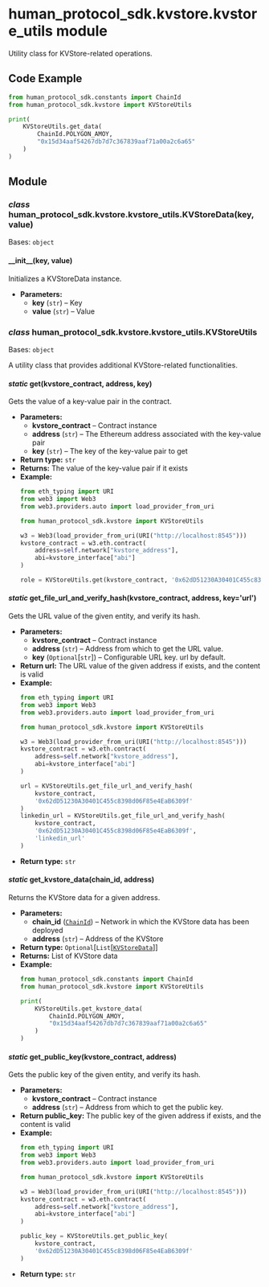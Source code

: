 # human_protocol_sdk.kvstore.kvstore_utils module

Utility class for KVStore-related operations.

## Code Example

```python
from human_protocol_sdk.constants import ChainId
from human_protocol_sdk.kvstore import KVStoreUtils

print(
    KVStoreUtils.get_data(
        ChainId.POLYGON_AMOY,
        "0x15d34aaf54267db7d7c367839aaf71a00a2c6a65"
    )
)
```

## Module

### *class* human_protocol_sdk.kvstore.kvstore_utils.KVStoreData(key, value)

Bases: `object`

#### \_\_init_\_(key, value)

Initializes a KVStoreData instance.

* **Parameters:**
  * **key** (`str`) – Key
  * **value** (`str`) – Value

### *class* human_protocol_sdk.kvstore.kvstore_utils.KVStoreUtils

Bases: `object`

A utility class that provides additional KVStore-related functionalities.

#### *static* get(kvstore_contract, address, key)

Gets the value of a key-value pair in the contract.

* **Parameters:**
  * **kvstore_contract** – Contract instance
  * **address** (`str`) – The Ethereum address associated with the key-value pair
  * **key** (`str`) – The key of the key-value pair to get
* **Return type:**
  `str`
* **Returns:**
  The value of the key-value pair if it exists
* **Example:**
  ```python
  from eth_typing import URI
  from web3 import Web3
  from web3.providers.auto import load_provider_from_uri

  from human_protocol_sdk.kvstore import KVStoreUtils

  w3 = Web3(load_provider_from_uri(URI("http://localhost:8545")))
  kvstore_contract = w3.eth.contract(
      address=self.network["kvstore_address"],
      abi=kvstore_interface["abi"]
  )

  role = KVStoreUtils.get(kvstore_contract, '0x62dD51230A30401C455c8398d06F85e4EaB6309f', 'Role')
  ```

#### *static* get_file_url_and_verify_hash(kvstore_contract, address, key='url')

Gets the URL value of the given entity, and verify its hash.

* **Parameters:**
  * **kvstore_contract** – Contract instance
  * **address** (`str`) – Address from which to get the URL value.
  * **key** (`Optional`[`str`]) – Configurable URL key. url by default.
* **Return url:**
  The URL value of the given address if exists, and the content is valid
* **Example:**
  ```python
  from eth_typing import URI
  from web3 import Web3
  from web3.providers.auto import load_provider_from_uri

  from human_protocol_sdk.kvstore import KVStoreUtils

  w3 = Web3(load_provider_from_uri(URI("http://localhost:8545")))
  kvstore_contract = w3.eth.contract(
      address=self.network["kvstore_address"],
      abi=kvstore_interface["abi"]
  )

  url = KVStoreUtils.get_file_url_and_verify_hash(
      kvstore_contract,
      '0x62dD51230A30401C455c8398d06F85e4EaB6309f'
  )
  linkedin_url = KVStoreUtils.get_file_url_and_verify_hash(
      kvstore_contract,
      '0x62dD51230A30401C455c8398d06F85e4EaB6309f',
      'linkedin_url'
  )
  ```
* **Return type:**
  `str`

#### *static* get_kvstore_data(chain_id, address)

Returns the KVStore data for a given address.

* **Parameters:**
  * **chain_id** ([`ChainId`](human_protocol_sdk.constants.md#human_protocol_sdk.constants.ChainId)) – Network in which the KVStore data has been deployed
  * **address** (`str`) – Address of the KVStore
* **Return type:**
  `Optional`[`List`[[`KVStoreData`](#human_protocol_sdk.kvstore.kvstore_utils.KVStoreData)]]
* **Returns:**
  List of KVStore data
* **Example:**
  ```python
  from human_protocol_sdk.constants import ChainId
  from human_protocol_sdk.kvstore import KVStoreUtils

  print(
      KVStoreUtils.get_kvstore_data(
          ChainId.POLYGON_AMOY,
          "0x15d34aaf54267db7d7c367839aaf71a00a2c6a65"
      )
  )
  ```

#### *static* get_public_key(kvstore_contract, address)

Gets the public key of the given entity, and verify its hash.

* **Parameters:**
  * **kvstore_contract** – Contract instance
  * **address** (`str`) – Address from which to get the public key.
* **Return public_key:**
  The public key of the given address if exists, and the content is valid
* **Example:**
  ```python
  from eth_typing import URI
  from web3 import Web3
  from web3.providers.auto import load_provider_from_uri

  from human_protocol_sdk.kvstore import KVStoreUtils

  w3 = Web3(load_provider_from_uri(URI("http://localhost:8545")))
  kvstore_contract = w3.eth.contract(
      address=self.network["kvstore_address"],
      abi=kvstore_interface["abi"]
  )

  public_key = KVStoreUtils.get_public_key(
      kvstore_contract,
      '0x62dD51230A30401C455c8398d06F85e4EaB6309f'
  )
  ```
* **Return type:**
  `str`
